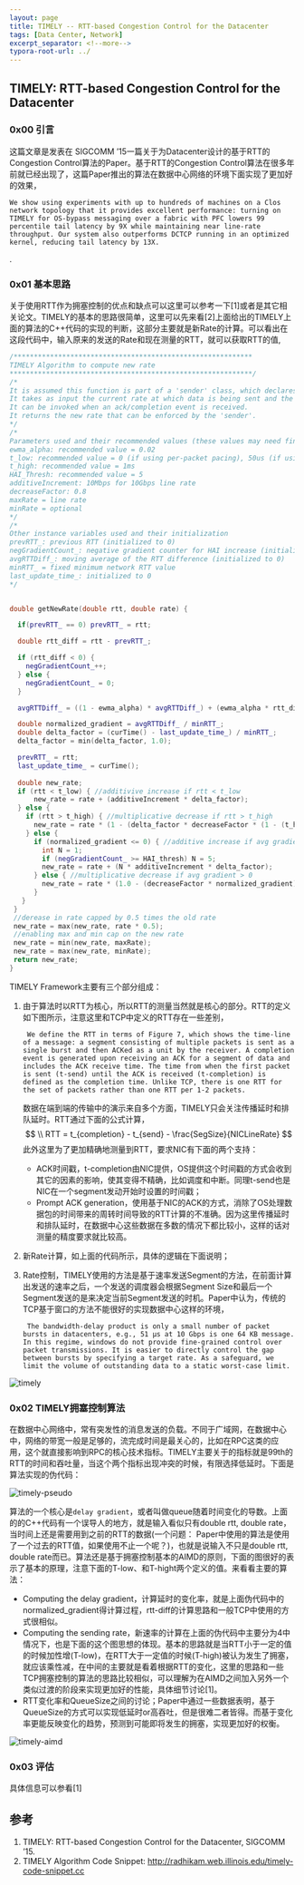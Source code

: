 ```yaml
---
layout: page
title: TIMELY -- RTT-based Congestion Control for the Datacenter
tags: [Data Center, Network]
excerpt_separator: <!--more-->
typora-root-url: ../
---
```




## TIMELY: RTT-based Congestion Control for the Datacenter



### 0x00 引言

  这篇文章是发表在 SIGCOMM ’15一篇关于为Datacenter设计的基于RTT的Congestion Control算法的Paper。基于RTT的Congestion Control算法在很多年前就已经出现了，这篇Paper推出的算法在数据中心网络的环境下面实现了更加好的效果，

```
We show using experiments with up to hundreds of machines on a Clos network topology that it provides excellent performance: turning on TIMELY for OS-bypass messaging over a fabric with PFC lowers 99 percentile tail latency by 9X while maintaining near line-rate throughput. Our system also outperforms DCTCP running in an optimized kernel, reducing tail latency by 13X. 
```

.

### 0x01 基本思路

  关于使用RTT作为拥塞控制的优点和缺点可以这里可以参考一下[1]或者是其它相关论文。TIMELY的基本的思路很简单，这里可以先来看[2]上面给出的TIMELY上面的算法的C++代码的实现的判断，这部分主要就是新Rate的计算。可以看出在这段代码中，输入原来的发送的Rate和现在测量的RTT，就可以获取RTT的值,

```C++
/***********************************************************
TIMELY Algorithm to compute new rate
************************************************************/
/* 
It is assumed this function is part of a 'sender' class, which declares the required instance variables and paramaters as detailed below.
It takes as input the current rate at which data is being sent and the current rtt.
It can be invoked when an ack/completion event is received.
It returns the new rate that can be enforced by the 'sender'.
*/
/* 
Parameters used and their recommended values (these values may need finetuning based on experimental scenario) 
ewma_alpha: recommended value = 0.02
t_low: recommended value = 0 (if using per-packet pacing), 50us (if using per 64KB message pacing)
t_high: recommended value = 1ms
HAI_Thresh: recommended value = 5
additiveIncrement: 10Mbps for 10Gbps line rate
decreaseFactor: 0.8
maxRate = line rate
minRate = optional 
*/
/* 
Other instance variables used and their initialization
prevRTT_: previous RTT (initialized to 0)
negGradientCount_: negative gradient counter for HAI increase (initialized to 0)
avgRTTDiff_: moving average of the RTT difference (initialized to 0)
minRTT_ = fixed minimum network RTT value
last_update_time_: initialized to 0
*/


double getNewRate(double rtt, double rate) {

  if(prevRTT_ == 0) prevRTT_ = rtt;

  double rtt_diff = rtt - prevRTT_;

  if (rtt_diff < 0) {
    negGradientCount_++;
  } else {
    negGradientCount_ = 0;
  }

  avgRTTDiff_ = ((1 - ewma_alpha) * avgRTTDiff_) + (ewma_alpha * rtt_diff);

  double normalized_gradient = avgRTTDiff_ / minRTT_;
  double delta_factor = (curTime() - last_update_time_) / minRTT_;
  delta_factor = min(delta_factor, 1.0);

  prevRTT_ = rtt;
  last_update_time_ = curTime();
 
  double new_rate;
  if (rtt < t_low) { //additivive increase if rtt < t_low
      new_rate = rate + (additiveIncrement * delta_factor);
  } else {
    if (rtt > t_high) { //multiplicative decrease if rtt > t_high
      new_rate = rate * (1 - (delta_factor * decreaseFactor * (1 - (t_high / rtt))));
    } else {
      if (normalized_gradient <= 0) { //additive increase if avg gradient <= 0 
        int N = 1;
        if (negGradientCount_ >= HAI_thresh) N = 5;
        new_rate = rate + (N * additiveIncrement * delta_factor);
      } else { //multiplicative decrease if avg gradient > 0
        new_rate = rate * (1.0 - (decreaseFactor * normalized_gradient));
      }
   }
 }
 //derease in rate capped by 0.5 times the old rate
 new_rate = max(new_rate, rate * 0.5);
 //enabling max and min cap on the new rate
 new_rate = min(new_rate, maxRate);
 new_rate = max(new_rate, minRate);
 return new_rate;
}
```

TIMELY Framework主要有三个部分组成：

1. 由于算法时以RTT为核心，所以RTT的测量当然就是核心的部分。RTT的定义如下图所示，注意这里和TCP中定义的RTT存在一些差别，

   ```
    We define the RTT in terms of Figure 7, which shows the time-line of a message: a segment consisting of multiple packets is sent as a single burst and then ACKed as a unit by the receiver. A completion event is generated upon receiving an ACK for a segment of data and includes the ACK receive time. The time from when the first packet is sent (t-send) until the ACK is received (t-completion) is defined as the completion time. Unlike TCP, there is one RTT for the set of packets rather than one RTT per 1-2 packets.
   ```

   数据在端到端的传输中的演示来自多个方面，TIMELY只会关注传播延时和排队延时。RTT通过下面的公式计算，
   $$
   \\ RTT = t_{completion} - t_{send} - \frac{SegSize}{NICLineRate}
   $$
   此外这里为了更加精确地测量到RTT，要求NIC有下面的两个支持：

   * ACK时间戳，t-completion由NIC提供，OS提供这个时间戳的方式会收到其它的因素的影响，使其变得不精确，比如调度和中断。同理t-send也是NIC在一个segment发动开始时设置的时间戳；
   * Prompt ACK generation，使用基于NIC的ACK的方式，消除了OS处理数据包的时间带来的周转时间导致的RTT计算的不准确。因为这里传播延时和排队延时，在数据中心这些数据在多数的情况下都比较小，这样的话对测量的精度要求就比较高。

2. 新Rate计算，如上面的代码所示，具体的逻辑在下面说明；

3. Rate控制，TIMELY使用的方法是基于速率发送Segment的方法，在前面计算出发送的速率之后，一个发送的调度器会根据Segment Size和最后一个Segment发送的是来决定当前Segment发送的时机。Paper中认为，传统的TCP基于窗口的方法不能很好的实现数据中心这样的环境，

   ```
    The bandwidth-delay product is only a small number of packet bursts in datacenters, e.g., 51 μs at 10 Gbps is one 64 KB message. In this regime, windows do not provide fine-grained control over packet transmissions. It is easier to directly control the gap between bursts by specifying a target rate. As a safeguard, we limit the volume of outstanding data to a static worst-case limit.
   ```


![timely](/assets/images/timely.png)



### 0x02 TIMELY拥塞控制算法

  在数据中心网络中，常有突发性的消息发送的负载。不同于广域网，在数据中心中，网络的带宽一般是足够的，流完成时间是最关心的，比如在RPC这类的应用，这个就直接影响到RPC的核心技术指标。TIMELY主要关于的指标就是99th的RTT的时间和吞吐量，当这个两个指标出现冲突的时候，有限选择低延时。下面是算法实现的伪代码：

![timely-pseudo](/assets/images/timely-pseudo.png)

算法的一个核心是`delay gradient`，或者叫做queue随着时间变化的导数。上面的的C++代码有一个误导人的地方，就是输入看似只有double rtt, double rate，当时间上还是需要用到之前的RTT的数据(一个问题： Paper中使用的算法是使用了一个过去的RTT值，如果使用不止一个呢？)，也就是说输入不只是double rtt, double rate而已。算法还是基于拥塞控制基本的AIMD的原则，下面的图很好的表示了基本的原理，注意下面的T-low、和T-hight两个定义的值。来看看主要的算法：

* Computing the delay gradient，计算延时的变化率，就是上面伪代码中的normalized_gradient得计算过程，rtt-diff的计算思路和一般TCP中使用的方式很相似。
* Computing the sending rate，新速率的计算在上面的伪代码中主要分为4中情况下，也是下面的这个图思想的体现。基本的思路就是当RTT小于一定的值的时候加性增(T-low)，在RTT大于一定值的时候(T-high)被认为发生了拥塞，就应该乘性减，在中间的主要就是看着根据RTT的变化，这里的思路和一些TCP拥塞控制的算法的思路比较相似，可以理解为在AIMD之间加入另外一个类似过渡的阶段来实现更加好的性能，具体细节讨论[1]。
* RTT变化率和QueueSize之间的讨论；Paper中通过一些数据表明，基于QueueSize的方式可以实现低延时or高吞吐，但是很难二者皆得。而基于变化率更能反映变化的趋势，预测到可能即将发生的拥塞，实现更加好的权衡。

![timely-aimd](/assets/images/timely-aimd.png)



### 0x03 评估

  具体信息可以参看[1]



## 参考

1. TIMELY: RTT-based Congestion Control for the Datacenter, SIGCOMM ’15.
2. TIMELY Algorithm Code Snippet: http://radhikam.web.illinois.edu/timely-code-snippet.cc